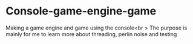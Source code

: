 # Console-game-engine-game
Making a game engine and game using the console<br \>
The purpose is mainly for me to learn more about threading, perlin noise and testing
